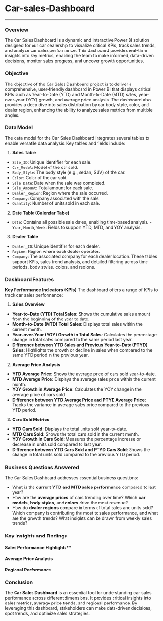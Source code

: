 # Car-sales-Dashboard
---

### Overview
The Car Sales Dashboard is a dynamic and interactive Power BI solution designed for our car dealership to visualize critical KPIs, track sales trends, 
and analyze car sales performance. This dashboard provides real-time insights into key metrics, enabling the team to make informed, data-driven decisions,
monitor sales progress, and uncover growth opportunities.

### Objective

The objective of the Car Sales Dashboard project is to deliver a comprehensive, user-friendly dashboard in Power BI that displays critical KPIs such as Year-to-Date (YTD) and Month-to-Date (MTD) sales, year-over-year (YOY) growth, and average price analysis. The dashboard also provides a deep dive into sales distribution by car body style, color, and dealer region, enhancing the ability to analyze sales metrics from multiple angles.

### Data Model
The data model for the Car Sales Dashboard integrates several tables to enable versatile data analysis. Key tables and fields include:

1. **Sales Table**

- ```Sale_ID```: Unique identifier for each sale.
- ```Car_Model```: Model of the car sold.
- ```Body_Style```: The body style (e.g., sedan, SUV) of the car.
- ```Color```: Color of the car sold.
- ```Sale_Date```: Date when the sale was completed.
- ```Sale_Amount```: Total amount for each sale.
- ```Dealer_Region```: Region where the sale occurred.
- ```Company```: Company associated with the sale.
- ```Quantity```: Number of units sold in each sale.

2. **Date Table (Calendar Table)**

- ```Date```: Contains all possible sale dates, enabling time-based analysis.
-```Year```, ```Month```, ```Week```: Fields to support YTD, MTD, and YOY analysis.
3. **Dealer Table**

- ```Dealer_ID```: Unique identifier for each dealer.
- ```Region```: Region where each dealer operates.
- ```Company```: The associated company for each dealer location.
These tables support KPIs, sales trend analysis, and detailed filtering across time periods, body styles, colors, and regions.

### Dashboard Features

**Key Performance Indicators (KPIs)**
The dashboard offers a range of KPIs to track car sales performance:

1. **Sales Overview**

- **Year-to-Date (YTD) Total Sales**: Shows the cumulative sales amount from the beginning of the year to date.
- **Month-to-Date (MTD) Total Sales**: Displays total sales within the current month.
- **Year-over-Year (YOY) Growth in Total Sales**: Calculates the percentage change in total sales compared to the same period last year.
- **Difference between YTD Sales and Previous Year-to-Date (PTYD) Sales**: Highlights the growth or decline in sales when compared to the same YTD period in the previous year.

2. **Average Price Analysis**
- **YTD Average Price**: Shows the average price of cars sold year-to-date.
- **MTD Average Price**: Displays the average sales price within the current month.
- **YOY Growth in Average Price**: Calculates the YOY change in the average price of cars sold.
- **Difference between YTD Average Price and PTYD Average Price**: Tracks the variance in average sales price compared to the previous YTD period.

3. **Cars Sold Metrics**

- **YTD Cars Sold**: Displays the total units sold year-to-date.
- **MTD Cars Sold**: Shows the total cars sold in the current month.
- **YOY Growth in Cars Sold**: Measures the percentage increase or decrease in units sold compared to last year.
- **Difference between YTD Cars Sold and PTYD Cars Sold**: Shows the change in total units sold compared to the previous YTD period.

### Business Questions Answered
The Car Sales Dashboard addresses essential business questions:

- What is the **current YTD and MTD sales performance** compared to last year?
- How are the **average prices** of cars trending over time?
  Which **car models**, **body styles**, and **colors** drive the most revenue?
- How do **dealer regions** compare in terms of total sales and units sold?
Which company is contributing the most to sales performance, and what are the growth trends?
What insights can be drawn from weekly sales trends?

### Key Insights and Findings
#### Sales Performance Highlights**

#### Average Price Analysis

#### Regional Performance

### Conclusion
The **Car Sales Dashboard** is an essential tool for understanding car sales performance across different dimensions. It provides critical insights into sales metrics, average price trends, and regional performance. By leveraging this dashboard, stakeholders can make data-driven decisions, spot trends, and optimize sales strategies.
